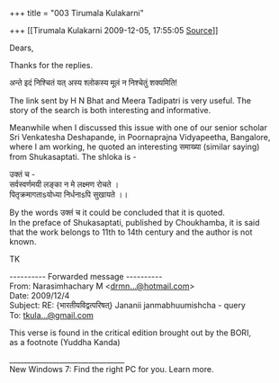 +++
title = "003 Tirumala Kulakarni"

+++
[[Tirumala Kulakarni	2009-12-05, 17:55:05 [Source](https://groups.google.com/g/bvparishat/c/T13gPWzznt4)]]



Dears,

Thanks for the replies.

अन्ते इदं निश्चितं यत् अस्य श्लोकस्य मूलं न निश्चेतुं शक्यमिति!

The link sent by H N Bhat and Meera Tadipatri is very useful. The  
story of the search is both interesting and informative.

Meanwhile when I discussed this issue with one of our senior scholar  
Sri Venkatesha Deshapande, in Poornaprajna Vidyapeetha, Bangalore,  
where I am working, he quoted an interesting समाख्या (similar saying)  
from Shukasaptati. The shloka is -

उक्तं च -  
सर्वस्वर्णमयी लङ्का न मे लक्ष्मण रोचते ।  
पितृक्रमागताsयोध्या निर्धनाsपि सुखायते ।।

By the words उक्तं च it could be concluded that it is quoted.  
In the preface of Shukasaptati, published by Choukhamba, it is said  
that the work belongs to 11th to 14th century and the author is not  
known.

TK

---------- Forwarded message ----------  
From: Narasimhachary M \<[drmn...@hotmail.com]()\>  
Date: 2009/12/4  
Subject: RE: {भारतीयविद्वत्परिषत्} Jananii janmabhuumishcha - query  
To: [tkula...@gmail.com]()

  
This verse is found in the critical edition brought out by the BORI,  
as a footnote (Yuddha Kanda)

\_\_\_\_\_\_\_\_\_\_\_\_\_\_\_\_\_\_\_\_\_\_\_\_\_\_\_\_\_\_\_\_  
New Windows 7: Find the right PC for you. Learn more.  

